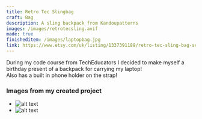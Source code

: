 ```yaml
---
title: Retro Tec Slingbag
craft: Bag
description: A sling backpack from Kandoupatterns
images: /images/retrotecsling.avif
made: true
finisheditem: /images/laptopbag.jpg
link: https://www.etsy.com/uk/listing/1337391189/retro-tec-sling-bag-sewing-pattern?ref=yr_purchases
---
```


During my code course from TechEducators I decided to make myself a birthday present of a backpack for carrying my laptop!   
Also has a built in phone holder on the strap!

### Images from my created project   
* ![alt text](/images/laptopbag.jpg "mdImage")
* ![alt text](/images/laptopbagback.jpg "mdImage")
